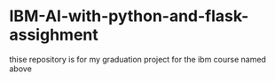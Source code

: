# IBM-AI-with-python-and-flask-assighment
thise repository is for my graduation project for the ibm course named above 
